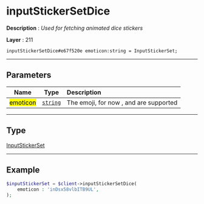 # inputStickerSetDice

**Description** : *Used for fetching animated dice stickers*

**Layer** : 211

```tl
inputStickerSetDice#e67f520e emoticon:string = InputStickerSet;
```

---

## Parameters

| Name | Type | Description |
| :---: | :---: | :--- |
| <mark>emoticon</mark> | [`string`](type/string) | The emoji, for now ,  and  are supported |

---

## Type

[InputStickerSet](type/InputStickerSet)

---

## Example

```php
$inputStickerSet = $client->inputStickerSetDice(
	emoticon : 'inDsx58vlbITB9UL',
);
```